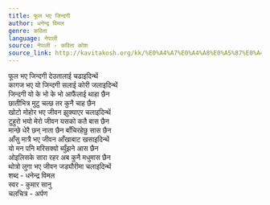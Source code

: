 ```yaml
---
title: फूल भए जिन्दगी
author: धनेन्द्र विमल
genre: कविता
language: नेपाली
source: नेपाली - कविता कोश
source_link: http://kavitakosh.org/kk/%E0%A4%A7%E0%A4%A8%E0%A5%87%E0%A4%A8%E0%A5%8D%E0%A4%A6%E0%A5%8D%E0%A4%B0_%E0%A4%B5%E0%A4%BF%E0%A4%AE%E0%A4%B2
---
```


फूल भए जिन्दगी देउतालाई चढाइदिन्थें  
कागज भए यो जिन्दगी सलाई कोरी जलाइदिन्थें  
जिन्दगी यो के भो के भो आफैंलाई थाहा छैन  
छातीभित्र मुटु चल्छ तर कुनै चाह छैन  
खोटो मोहोर भए जीवन झुक्याएर चलाइदिन्थें  
टुहुरो भयो मेरो जीवन यसको कतै बास छैन  
मान्छे धेरै छन् नाता छैन बाँचिरहेछु सास छैन  
आँसु मात्रै भए जीवन आँखाबाट खसाइदिन्थें  
यो मन पनि मरिसक्यो ब्युँझने आस छैन  
ओइलिसके सारा रहर अब कुनै मधुमास छैन  
थोत्रो लुगा भए जीवन जड्यौरीमा चलाइदिन्थें  
शब्द - धनेन्द्र विमल  
स्वर - कुमार सानु  
चलचित्र - अर्पण
